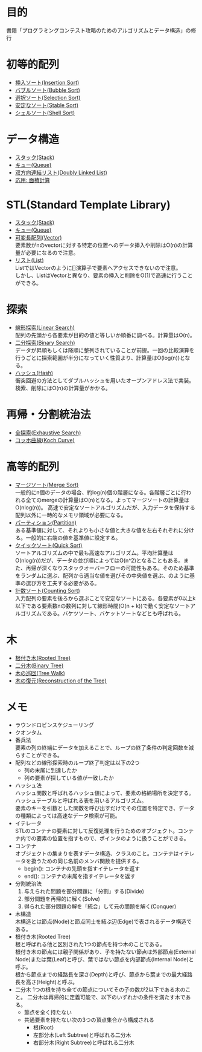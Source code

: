 # 目的
書籍「プログラミングコンテスト攻略のためのアルゴリズムとデータ構造」の修行  

# 初等的配列  
- [挿入ソート(Insertion Sort)](ALDS1_1_A_Insertion-Sort/main.cpp)  
- [バブルソート(Bubble Sort)](ALDS1_2_A_Bubble-Sort/main.cpp)  
- [選択ソート(Selection Sort)](ALDS1_2_B_Selection-Sort/main.cpp)  
- [安定なソート(Stable Sort)](ALDS1_2_C_Stable-Sort/main.cpp)  
- [シェルソート(Shell Sort)](ALDS1_2_D_Shell-Sort/main.cpp)  

# データ構造  
- [スタック(Stack)](ALDS1_3_A_Stack/main.cpp)  
- [キュー(Queue)](ALDS1_3_B_Queue/main.cpp)  
- [双方向連結リスト(Doubly Linked List)](ALDS1_3_C_Doubly-Linked-List/main.cpp)  
- [応用: 面積計算](ALDS1_3_D_Areas-on-the-Cross-Section-Diagram/main.cpp)  

# STL(Standard Template Library)  
- [スタック(Stack)](STL/Stack/main.cpp)  
- [キュー(Queue)](STL/Queue//main.cpp)  
- [可変長配列(Vector)](STL/Vector/main.cpp)  
  要素数がnのvectorに対する特定の位置へのデータ挿入や削除はO(n)の計算量が必要になるので注意。  
- [リスト(List)](STL/List/main.cpp)  
  ListではVectorのように[]演算子で要素へアクセスできないので注意。  
  しかし、ListはVectorと異なり、要素の挿入と削除をO(1)で高速に行うことができる。

# 探索
- [線形探索(Linear Search)](ALDS1_4_A_Linear-Search/main.c)  
  配列の先頭から各要素が目的の値と等しいか順番に調べる。計算量はO(n)。  
- [二分探索(Binary Search)](ALDS1_4_B_Binary-Search/main.c)  
  データが昇順もしくは降順に整列されていることが前提。一回の比較演算を行うごとに探索範囲が半分になっていく性質より、計算量はO(log(n))となる。  
- [ハッシュ(Hash)](ALDS1_4_C_Dictionary/main.c)  
  衝突回避の方法としてダブルハッシュを用いたオープンアドレス法で実装。検索、削除にはO(n)の計算量がかかる。

# 再帰・分割統治法
- [全探索(Exhaustive Search)](ALDS1_5_A_Exhaustive-Search/main.cpp)
- [コッホ曲線(Koch Curve)](ALDS1_5_C_Koch-Curve/main.cpp)

# 高等的配列
- [マージソート(Merge Sort)](ALDS1_5_B_Merge-Sort/main.cpp)  
  一般的にn個のデータの場合、約log(n)個の階層になる。各階層ごとに行われる全てのmergeの計算量はO(n)となる。よってマージソートの計算量はO(nlog(n))。
  高速で安定なソートアルゴリズムだが、入力データを保持する配列以外に一時的なメモリ領域が必要になる。
- [パーティション(Partition)](ALDS1_6_B_Partition/main.cpp)  
  ある基準値に対して、それよりも小さな値と大きな値を左右それぞれに分ける。一般的に右端の値を基準値に設定する。  
- [クイックソート(Quick Sort)](ALDS1_6_C_Quick-Sort/main.cpp)  
  ソートアルゴリズムの中で最も高速なアルゴリズム。平均計算量はO(nlog(n))だが、データの並び順によってはO(n^2)となることもある。また、再帰が深くなりスタックオーバーフローの可能性もある。そのため基準をランダムに選ぶ、配列から適当な値を選びその中央値を選ぶ、のように基準の選び方を工夫する必要がある。  
- [計数ソート(Counting Sort)](ALDS1_6_A_Counting-Sort/main.cpp)  
  入力配列の要素を後ろから選ぶことで安定なソートにある。各要素が0以上k以下である要素数nの数列に対して線形時間(O(n + k))で動く安定なソートアルゴリズムである。バケツソート、バケットソートなどとも呼ばれる。

# 木
- [根付き木(Rooted Tree)](ALDS1_7_A_Rooted-Trees/main.cpp)
- [二分木(Binary Tree)](ALDS1_7_B_Binary-Tree/main.cpp)  
- [木の巡回(Tree Walk)](ALDS1_7_C_Tree-Walk/main.cpp)  
- [木の復元(Reconstruction of the Tree)](ALDS1_7_D_Reconstruction-of-the-Tree/main.cpp)

# メモ
- ラウンドロビンスケジューリング  
- クオンタム  
- 番兵法  
  要素の列の終端にデータを加えることで、ループの終了条件の判定回数を減らすことができる。  
- 配列などの線形探索時のループ終了判定は以下の2つ  
  - 列の末尾に到達したか  
  - 列の要素が探している値が一致したか  
- ハッシュ法  
  ハッシュ関数と呼ばれるハッシュ値によって、要素の格納場所を決定する。ハッシュテーブルと呼ばれる表を用いるアルゴリズム。  
  要素のキーを引数とした関数を呼び出すだけでその位置を特定でき、データの種類によっては高速なデータ検索が可能。  
- イテレータ  
  STLのコンテナの要素に対して反復処理を行うためのオブジェクト。コンテナ内での要素の位置を指すもので、ポインタのように扱うことができる。  
- コンテナ  
  オブジェクトの集まりを表すデータ構造、クラスのこと。コンテナはイテレータを扱うための同じ名前のメンバ関数を提供する。  
  - begin(): コンテナの先頭を指すイテレータを返す  
  - end(): コンテナの末尾を指すイテレータを返す  
- 分割統治法  
  1. 与えられた問題を部分問題に「分割」する(Divide)  
  2. 部分問題を再帰的に解く(Solve)  
  3. 得られた部分問題の解を「統合」して元の問題を解く(Conquer)  
- 木構造  
  木構造とは節点(Node)と節点同士を結ぶ辺(Edge)で表されるデータ構造である。  
- 根付き木(Rooted Tree)  
  根と呼ばれる他と区別された1つの節点を持つ木のことである。  
  根付き木の節点には親子関係があり、子を持たない節点は外部節点(External Node)または葉(Leaf)と呼び、葉ではない節点を内部節点(Internal Node)と呼ぶ。  
  根から節点までの経路長を深さ(Depth)と呼び、節点から葉までの最大経路長を高さ(Height)と呼ぶ。  
- 二分木
  1つの根を持ち全ての節点についてその子の数が2以下である木のこと。
  二分木は再帰的に定義可能で、以下のいずれかの条件を満たす木である。
  - 節点を全く持たない
  - 共通要素を持たない次の3つの頂点集合から構成される
    - 根(Root)
    - 左部分木(Left Subtree)と呼ばれる二分木
    - 右部分木(Right Subtree)と呼ばれる二分木